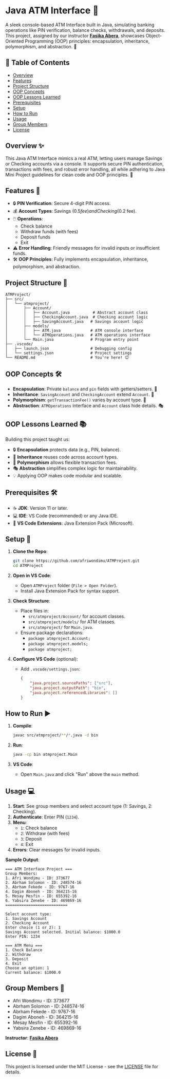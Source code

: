 # Java ATM Interface 🏧

A sleek console-based ATM Interface built in Java, simulating banking operations like PIN verification, balance checks, withdrawals, and deposits. This project, assigned by our instructor [**Fasika Abera**](https://www.linkedin.com/in/fasika-abera-204033188?utm_source=share&utm_campaign=share_via&utm_content=profile&utm_medium=android_app), showcases Object-Oriented Programming (OOP) principles: encapsulation, inheritance, polymorphism, and abstraction. 🌟

## 📑 Table of Contents

- [Overview](#overview-)
- [Features](#features-)
- [Project Structure](#project-structure-)
- [OOP Concepts](#oop-concepts-)
- [OOP Lessons Learned](#oop-lessons-learned-)
- [Prerequisites](#prerequisites-)
- [Setup](#setup-)
- [How to Run](#how-to-run-)
- [Usage](#usage-)
- [Group Members](#group-members-)
- [License](#license-)

## Overview ✨

This Java ATM Interface mimics a real ATM, letting users manage Savings or Checking accounts via a console. It supports secure PIN authentication, transactions with fees, and robust error handling, all while adhering to Java Mini Project guidelines for clean code and OOP principles. 🏦

## Features 🚀

- 🔒 **PIN Verification**: Secure 4-digit PIN access.
- 💰 **Account Types**: Savings ($0.5 fee) and Checking ($0.2 fee).
- 🖱️ **Operations**:
  - Check balance
  - Withdraw funds (with fees)
  - Deposit funds
  - Exit
- ⚠️ **Error Handling**: Friendly messages for invalid inputs or insufficient funds.
- 🛠️ **OOP Principles**: Fully implements encapsulation, inheritance, polymorphism, and abstraction.

## Project Structure 📂

```
ATMProject/
├── src/
│   └── atmproject/
│       ├── Account/
│       │   ├── Account.java          # Abstract account class
│       │   ├── CheckingAccount.java  # Checking account logic
│       │   ├── SavingAccount.java   # Savings account logic
│       ├── models/
│       │   ├── ATM.java             # ATM console interface
│       │   └── ATMOperations.java   # ATM operations interface
│       └── Main.java                # Program entry point
├── .vscode/
│   ├── launch.json                  # Debugging config
│   └── settings.json                # Project settings
└── README.md                        # You're here! 😊
```

## OOP Concepts 🛠️

- **Encapsulation**: Private `balance` and `pin` fields with getters/setters. 🔐
- **Inheritance**: `SavingAccount` and `CheckingAccount` extend `Account`. 🌳
- **Polymorphism**: `getTransactionFee()` varies by account type. 🔄
- **Abstraction**: `ATMOperations` interface and `Account` class hide details. 🎭

## OOP Lessons Learned 📚

Building this project taught us:

- 🔒 **Encapsulation** protects data (e.g., PIN, balance).
- 🌳 **Inheritance** reuses code across account types.
- 🔄 **Polymorphism** allows flexible transaction fees.
- 🎭 **Abstraction** simplifies complex logic for maintainability.
- 💡 Applying OOP makes code modular and scalable.

## Prerequisites 🛠️

- ☕ **JDK**: Version 11 or later.
- 💻 **IDE**: VS Code (recommended) or any Java IDE.
- 🔌 **VS Code Extensions**: Java Extension Pack (Microsoft).

## Setup 🔧

1. **Clone the Repo**:

   ```bash
   git clone https://github.com/afriwondimu/ATMProject.git
   cd ATMProject
   ```

2. **Open in VS Code**:

   - Open `ATMProject` folder (`File > Open Folder`).
   - Install Java Extension Pack for syntax support.

3. **Check Structure**:

   - Place files in:
     - `src/atmproject/Account/` for account classes.
     - `src/atmproject/models/` for ATM classes.
     - `src/atmproject/` for `Main.java`.
   - Ensure package declarations:
     - `package atmproject.Account;`
     - `package atmproject.models;`
     - `package atmproject;`

4. **Configure VS Code** (optional):

   - Add `.vscode/settings.json`:

     ```json
     {
         "java.project.sourcePaths": ["src"],
         "java.project.outputPath": "bin",
         "java.project.referencedLibraries": []
     }
     ```

## How to Run ▶️

1. **Compile**:

   ```bash
   javac src/atmproject/**/*.java -d bin
   ```

2. **Run**:

   ```bash
   java -cp bin atmproject.Main
   ```

3. **VS Code**:

   - Open `Main.java` and click "Run" above the `main` method.

## Usage 💻

1. **Start**: See group members and select account type (1: Savings, 2: Checking).
2. **Authenticate**: Enter PIN (`1234`).
3. **Menu**:
   - `1`: Check balance
   - `2`: Withdraw (with fees)
   - `3`: Deposit
   - `4`: Exit
4. **Errors**: Clear messages for invalid inputs.

**Sample Output**:

```
=== ATM Interface Project ===
Group Members:
1. Afri Wondimu - ID: 373677
2. Abrham Solomon - ID: 248574-16
3. Abrham Fekede - ID: 9767-16
4. Dagim Aboneh - ID: 364215-16
5. Mesay Mesfin - ID: 655392-16
6. Yabsira Zenebe - ID: 469869-16
===========================

Select account type:
1. Savings Account
2. Checking Account
Enter choice (1 or 2): 1
Savings Account selected. Initial balance: $1000.0
Enter PIN: 1234

=== ATM Menu ===
1. Check Balance
2. Withdraw
3. Deposit
4. Exit
Choose an option: 1
Current balance: $1000.0
```

## Group Members 👥

- Afri Wondimu - ID: 373677
- Abrham Solomon - ID: 248574-16
- Abrham Fekede - ID: 9767-16
- Dagim Aboneh - ID: 364215-16
- Mesay Mesfin - ID: 655392-16
- Yabsira Zenebe - ID: 469869-16

**Instructor**: [**Fasika Abera**](https://www.linkedin.com/in/fasika-abera-204033188?utm_source=share&utm_campaign=share_via&utm_content=profile&utm_medium=android_app)

## License 📜

This project is licensed under the MIT License - see the [LICENSE](LICENSE) file for details.
